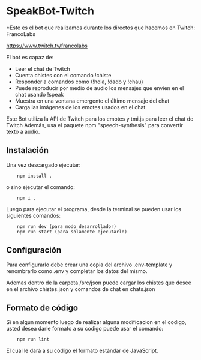 # SpeakBot-Twitch

*Este es el bot que realizamos durante los directos que hacemos en Twitch: FrancoLabs

https://www.twitch.tv/francolabs

El bot es capaz de:

* Leer el chat de Twitch
* Cuenta chistes con el comando !chiste
* Responder a comandos como (!hola, !dado y !chau)
* Puede reproducir por medio de audio los mensajes que envíen en el chat usando !speak
* Muestra en una ventana emergente el último mensaje del chat
* Carga las imágenes de los emotes usados en el chat.

Este Bot utiliza la API de Twitch para los emotes y tmi.js para leer el chat de Twitch
Además, usa el paquete npm "speech-synthesis" para convertir texto a audio.

## Instalación
Una vez descargado ejecutar:
```
    npm install .
```
o sino ejecutar el comando:
```
    npm i .
```
Luego para ejecutar el programa, desde la terminal se pueden usar los siguientes comandos:
```
    npm run dev (para modo desarrollador)
    npm run start (para solamente ejecutarlo)
```
## Configuración
Para configurarlo debe crear una copia del archivo .env-template y renombrarlo como .env y completar los datos del mismo.

Ademas dentro de la carpeta /src/json puede cargar los chistes que desee en el archivo chistes.json y comandos de chat en chats.json

## Formato de código
Si en algun momento luego de realizar alguna modificacion en el codigo, usted desea darle formato a su codigo puede usar el comando:
```
    npm run lint
```
El cual le dará a su código el formato estándar de JavaScript.

